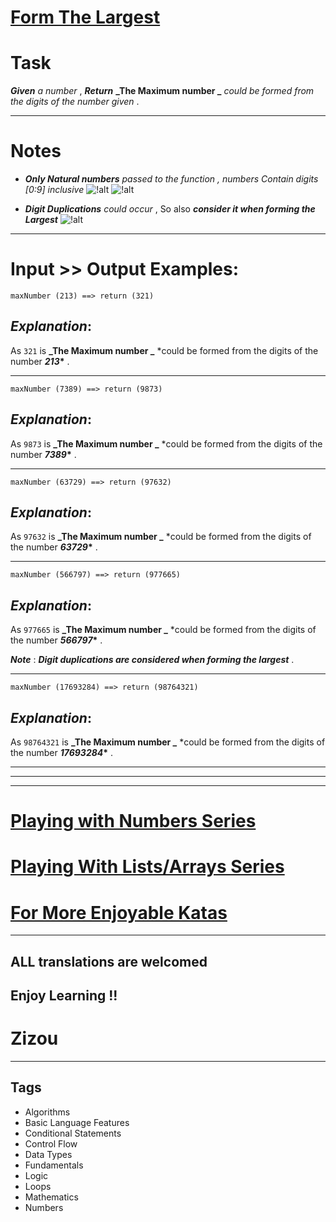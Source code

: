 # [Form The Largest ](https://www.codewars.com/kata/5a4ea304b3bfa89a9900008e)

# Task

**_Given_** _a number_ , **_Return_** **_The Maximum number _** _could be formed from the digits of the number given_ .

---

# Notes

- **_Only Natural numbers_** _passed to the function , numbers Contain digits [0:9] inclusive_ ![!alt](https://i.imgur.com/mdX8dJP.png)
  ![!alt](https://i.imgur.com/mdX8dJP.png)

- **_Digit Duplications_** _could occur_ , So also **_consider it when forming the Largest_** ![!alt](https://i.imgur.com/mdX8dJP.png)

---

# Input >> Output Examples:

```
maxNumber (213) ==> return (321)
```

## **_Explanation_**:

As `321` is **_The Maximum number _** \*could be formed from the digits of the number **_213_\*** .

---

```
maxNumber (7389) ==> return (9873)
```

## **_Explanation_**:

As `9873` is **_The Maximum number _** \*could be formed from the digits of the number **_7389_\*** .

---

```
maxNumber (63729) ==> return (97632)
```

## **_Explanation_**:

As `97632` is **_The Maximum number _** \*could be formed from the digits of the number **_63729_\*** .

---

```
maxNumber (566797) ==> return (977665)
```

## **_Explanation_**:

As `977665` is **_The Maximum number _** \*could be formed from the digits of the number **_566797_\*** .

**_Note_** : **_Digit duplications are considered when forming the largest_** .

---

```
maxNumber (17693284) ==> return (98764321)
```

## **_Explanation_**:

As `98764321` is **_The Maximum number _** \*could be formed from the digits of the number **_17693284_\*** .

---

---

---

# [Playing with Numbers Series](https://www.codewars.com/collections/playing-with-numbers)

# [Playing With Lists/Arrays Series](https://www.codewars.com/collections/playing-with-lists-slash-arrays)

# [For More Enjoyable Katas](http://www.codewars.com/users/MrZizoScream/authored)

---

## ALL translations are welcomed

## Enjoy Learning !!

# Zizou

---

## Tags

- Algorithms
- Basic Language Features
- Conditional Statements
- Control Flow
- Data Types
- Fundamentals
- Logic
- Loops
- Mathematics
- Numbers
